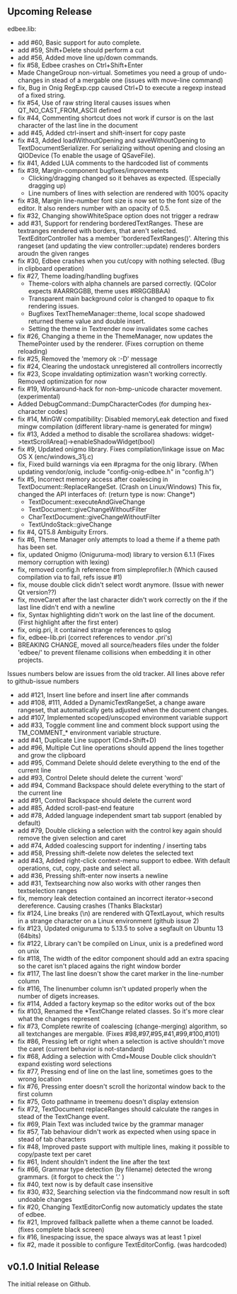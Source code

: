 ## Upcoming Release

edbee.lib:

- add #60, Basic support for auto complete.
- add #59, Shift+Delete should perform a cut
- add #56, Added move line up/down commands.
- fix #58, Edbee crashes on Ctrl+Shift+Enter
- Made ChangeGroup non-virtual. Sometimes you need a group of undo-changes in stead of a mergable one (issues with move-line command)
- fix, Bug in Onig RegExp.cpp caused Ctrl+D to execute a regexp instead of a fixed string.
- fix #54, Use of raw string literal causes issues when QT_NO_CAST_FROM_ASCII defined
- fix #44, Commenting shortcut does not work if cursor is on the last character of the last line in the document
- add #45, Added ctrl-insert and shift-insert for copy paste
- fix #43, Added loadWithoutOpening and saveWithoutOpening to TextDocumentSerializer. For serializing without opening and closing an QIODevice (To enable the usage of QSaveFile).
- fix #41, Added LUA comments to the hardcoded list of comments
- fix #39, Margin-component bugfixes/improvements
	- Clicking/dragging changed so it behaves as expected. (Especially dragging up)
	- Line numbers of lines with selection are rendered with 100% opacity
- fix #38, Margin line-number font size is now set to the font size of the editor. It also renders number with an opacity of 0.5.
- fix #32, Changing showWhiteSpace option does not trigger a redraw
- add #31, Support for rendering borderedTextRanges. These are textranges rendered with borders, that aren't selected. TextEditorController has a member 'borderedTextRanges()'. Altering this rangeset (and updating the view controller::update) renderes borders aroudn the given ranges
- fix #30, Edbee crashes when you cut/copy with nothing selected. (Bug in clipboard operation)
- fix #27, Theme loading/handling bugfixes
	- Theme-colors with alpha channels are parsed correctly. (QColor expects #AARRGGBB, theme uses #RRGGBBAA)
	- Transparent main background color is changed to opaque to fix rendering issues.
	- Bugfixes TextThemeManager::theme, local scope shadowed returned theme value and double insert.
	- Setting the theme in Textrender now invalidates some caches
- fix #26, Changing a theme in the ThemeManager, now updates the ThemePointer used by the renderer. (Fixes corruption on theme reloading)
- fix #25, Removed the 'memory ok :-D' message
- fix #24, Clearing the undostack unregistered all controllers incorrectly
- fix #23, Scope invaldating optimization wasn't working correctly. Removed optimization for now
- fix #19, Workaround-hack for non-bmp-unicode character movement. (experimental)
- Added DebugCommand::DumpCharacterCodes (for dumping hex-character codes)
- fix #14, MinGW compatibility: Disabled memoryLeak detection and fixed mingw compilation (different library-name is generated for mingw)
- fix #13, Added a method to disable the scrollarea shadows: widget->textScrollArea()->enableShadowWidget(bool)
- fix #9, Updated onigmo library. Fixes compilation/linkage issue on Mac OS X (enc/windows_31j.c)
- fix, Fixed build warnings via een #pragma for the onig library. (When updating vendor/onig, include "config-onig-edbee.h" in "config.h")
- fix #5, Incorrect memory access after coalescing in TextDocument::ReplaceRangeSet. (Crash on Linux/Windows)
	This fix, changed the API interfaces of: (return type is now: Change*)
    - TextDocument::executeAndGiveChange
	- TextDocument::giveChangeWithoutFilter
	- CharTextDocument::giveChangeWithoutFilter
	- TextUndoStack::giveChange
- fix #4, QT5.8 Ambiguity Errors.
- fix #6, Theme Manager only attempts to load a theme if a theme path has been set.
- fix, updated Onigmo (Oniguruma-mod) library to version 6.1.1 (Fixes memory corruption with lexing)
- fix, removed config.h reference from simpleprofiler.h (Which caused compilation via to fail, refs issue #1)
- fix, mouse double click didn't select wordt anymore. (Issue with newer Qt version??)
- fix, moveCaret after the last character didn't work correctly on the if the last line didn't end with a newline
- fix, Syntax highlighting didn't work on the last line of the document. (First highlight after the first enter)
- fix, onig.pri, it contained strange references to qslog
- fix, edbee-lib.pri (correct references to vendor .pri's)
- BREAKING CHANGE, moved all source/headers files under the folder 'edbee/' to prevent filename collisions when embedding it in other projects.

Issues numbers below are issues from the old tracker.
All lines above refer to github-issue numbers

- add #121, Insert line before and insert line after commands
- add #108, #111, Added a DynamicTextRangeSet, a change aware rangeset, that automatically gets adjusted when the document changes.
- add #107, Implemented scoped/unscoped environment variable support
- add #33, Toggle comment line and comment block support using the TM_COMMENT_* environment variable structure.
- add #41, Duplicate Line support (Cmd+Shift+D)
- add #96, Multiple Cut line operations should append the lines together and grow the clipboard
- add #95, Command Delete should delete everything to the end of the current line
- add #93, Control Delete should delete the current 'word'
- add #94, Command Backspace should delete everything to the start of the current line
- add #91, Control Backspace should delete the current word
- add #85, Added scroll-past-end feature
- add #78, Added language independent smart tab support (enabled by default)
- add #79, Double clicking a selection with the control key again should remove the given selection and caret
- add #74, Added coalescing support for indenting / inserting tabs
- add #58, Pressing shift-delete now deletes the selected text
- add #43, Added right-click context-menu support to edbee. With default operations, cut, copy, paste and select all.
- add #36, Pressing shift-enter now inserts a newline
- add #31, Textsearching now also works with other ranges then textselection ranges
- fix, memory leak detection contained an incorrect iterator->second dereference. Causing crashes (Thanks Blackstar)
- fix #124, Line breaks (\n) are rendered with QTextLayout, which results in a strange character on a Linux environment (github issue 2)
- fix #123, Updated oniguruma to 5.13.5 to solve a segfault on Ubuntu 13 (64bits)
- fix #122, Library can't be compiled on Linux, unix  is a predefined word on unix
- fix #118, The width of the editor component should add an extra spacing so the caret isn't placed agains the right window border
- fix #117, The last line doesn't show the caret marker in the line-number column
- fix #116, The linenumber column isn't updated properly when the number of digets increases.
- fix #114, Added a factory keymap so the editor works out of the box
- fix #103, Renamed the *TextChange related classes. So it's more clear what the changes represent
- fix #73, Complete rewrite of coalescing (change-merging) algorithm, so all textchanges are mergable. (Fixes #98,#97,#95,#41,#99,#100,#101)
- fix #86, Pressing left or right when a selection is active shouldn't move the caret (current behavior is not-standard)
- fix #68, Adding a selection with Cmd+Mouse Double click shouldn't expand existing word selections
- fix #77, Pressing end of line on the last line, sometimes goes to the wrong location
- fix #76, Pressing enter doesn't scroll the horizontal window back to the first column
- fix #75, Goto pathname in treemenu doesn't display extension
- fix #72, TextDocument replaceRanges should calculate the ranges in stead of the TextChange event.
- fix #69, Plain Text was included twice by the grammar manager
- fix #57, Tab behaviour didn't work as expected when using space in stead of tab characters
- fix #48, Improved paste support with multiple lines, making it possible to copy/paste text per caret
- fix #61, Indent shouldn't indent the line after the text
- fix #66, Grammar type detection (by filename) detected the wrong grammars. (it forgot to check the '.' )
- fix #40, text now is by default case insensitive
- fix #30, #32, Searching selection via the findcommand now result in soft undoable changes
- fix #20, Changing TextEditorConfig now automaticly updates the state of edbee.
- fix #21, Improved fallback pallette when a theme cannot be loaded. (fixes complete black screen)
- fix #16, linespacing issue, the space always was at least 1 pixel
- fix #2, made it possible to configure TextEditorConfig. (was hardcoded)

## v0.1.0 Initial Release

The initial release on Github.
